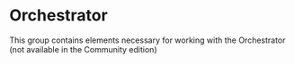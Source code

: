 # Orchestrator

This group contains elements necessary for working with the Orchestrator (not available in the Community edition)
